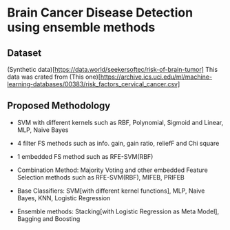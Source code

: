# Brain Cancer Disease Detection using ensemble methods

## Dataset

(Synthetic data)[https://data.world/seekersoftec/risk-of-brain-tumor]
This data was crated from (This one)[https://archive.ics.uci.edu/ml/machine-learning-databases/00383/risk_factors_cervical_cancer.csv]

## Proposed Methodology

- SVM with different kernels such as RBF, Polynomial, Sigmoid and Linear, MLP, Naive Bayes

- 4 filter FS methods such as info. gain, gain ratio, reliefF and Chi square

- 1 embedded FS method such as RFE-SVM(RBF)

- Combination Method: Majority Voting and other embedded Feature Selection methods such as RFE-SVM(RBF), MIFEB, PRIFEB
- Base Classifiers: SVM[with different kernel functions], MLP, Naive Bayes, KNN, Logistic Regression

- Ensemble methods: Stacking[with Logistic Regression as Meta Model], Bagging and Boosting
